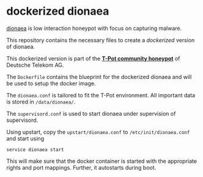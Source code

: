 # dockerized dionaea


[dionaea](http://dionaea.carnivore.it/) is low interaction honeypot with focus on capturing malware. 

This repository contains the necessary files to create a *dockerized* version of dionaea. 

This dockerized version is part of the **[T-Pot community honeypot](http://dtag-dev-sec.github.io/)** of Deutsche Telekom AG. 

The `Dockerfile` contains the blueprint for the dockerized dionaea and will be used to setup the docker image.  

The `dionaea.conf` is tailored to fit the T-Pot environment. All important data is stored in `/data/dionaea/`.

The `supervisord.conf` is used to start dionaea under supervision of supervisord. 

Using upstart, copy the `upstart/dionaea.conf` to `/etc/init/dionaea.conf` and start using

    service dionaea start

This will make sure that the docker container is started with the appropriate rights and port mappings. Further, it autostarts during boot.
